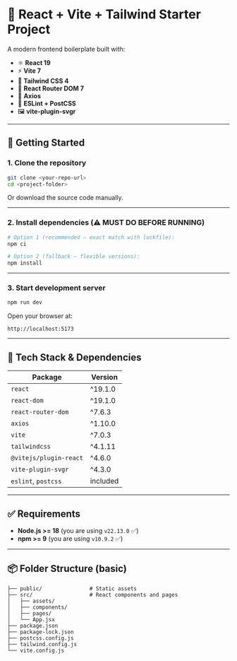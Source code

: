 # 🚀 React + Vite + Tailwind Starter Project

A modern frontend boilerplate built with:

- ⚛️ **React 19**
- ⚡ **Vite 7**
- 💨 **Tailwind CSS 4**
- 🧭 **React Router DOM 7**
- 📡 **Axios**
- 🧰 **ESLint + PostCSS**
- 🖼️ **vite-plugin-svgr**

---

## 📁 Getting Started

### 1. Clone the repository

```bash
git clone <your-repo-url>
cd <project-folder>
```

Or download the source code manually.

---

### 2. Install dependencies (⚠️ MUST DO BEFORE RUNNING)

```bash
# Option 1 (recommended – exact match with lockfile):
npm ci

# Option 2 (fallback – flexible versions):
npm install
```

---

### 3. Start development server

```bash
npm run dev
```

Open your browser at:

```
http://localhost:5173
```

---



## 🧰 Tech Stack & Dependencies

| Package               | Version     |
|------------------------|-------------|
| `react`               | ^19.1.0     |
| `react-dom`           | ^19.1.0     |
| `react-router-dom`    | ^7.6.3      |
| `axios`               | ^1.10.0     |
| `vite`                | ^7.0.3      |
| `tailwindcss`         | ^4.1.11     |
| `@vitejs/plugin-react`| ^4.6.0      |
| `vite-plugin-svgr`    | ^4.3.0      |
| `eslint`, `postcss`   | included    |

---

## ✅ Requirements

- **Node.js >= 18** (you are using `v22.13.0` ✅)
- **npm >= 9** (you are using `v10.9.2` ✅)

---

## 📦 Folder Structure (basic)
```
├── public/               # Static assets
├── src/                  # React components and pages
│   ├── assets/           
│   ├── components/       
│   ├── pages/            
│   └── App.jsx           
├── package.json          
├── package-lock.json     
├── postcss.config.js     
├── tailwind.config.js    
└── vite.config.js        
```
